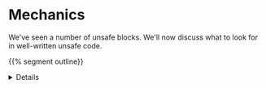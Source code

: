 # Mechanics

We've seen a number of unsafe blocks. We'll now discuss what to look for in
well-written unsafe code.

{{% segment outline}}

<details>

Inform the class that we will be doing more coding and group work in this
segment, rather than simply reading slides.

</details>
